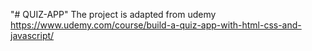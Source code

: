 "# QUIZ-APP" 
The project is adapted from udemy
https://www.udemy.com/course/build-a-quiz-app-with-html-css-and-javascript/